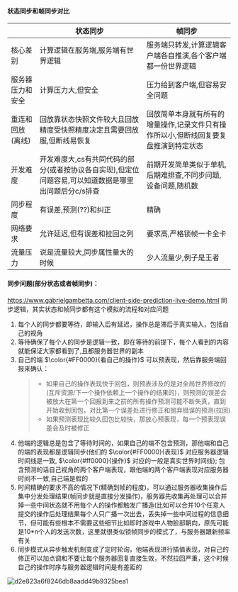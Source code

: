 #### 状态同步和帧同步对比


||状态同步|帧同步|
|---|---|---|
|核心差别|计算逻辑在服务端,服务端有世界逻辑|服务端只转发,计算逻辑客户端各自推演,各个客户端都一份世界逻辑|
|服务器压力和安全|计算压力大,但安全|压力给到客户端,但容易安全问题|
|重连和回放(离线)|回放靠状态快照文件较大且回放精度受快照精度决定且需要回放服,但断线易恢复|回放简单本身就有所有的增量操作,记录文件只有操作所以小,但断线回复要复盘推演到特定状态|
|开发难度|开发难度大,cs有共同代码的部分(或者按协议各自实现),但定位问题容易,可以知道数据是哪里出问题后分c/s排查|前期开发简单类似于单机,后期难排查,不同步问题,设备问题,随机数|
|同步程度|有误差,预测(??)和纠正|精确|
|网络要求|允许延迟,但有误差和拉回之列|要求高,严格锁帧一卡全卡|
|流量压力|说是流量较大,同步属性量大的时候|少人流量少,例子是王者|

#### 同步问题(部分状态或者帧同步)：  
https://www.gabrielgambetta.com/client-side-prediction-live-demo.html 同步逻辑，其实状态和帧同步都有这个模拟的流程和对应问题
1. 每个人的同步都要等待，即输入后有延迟，操作总是滞后于真实输入，包括自己的视角
2. 等待确保了每个人的同步是逻辑一致，即在等待的前提下，每个人看到的内容就能保证大家都看到了,且都服务器世界的副本
3. 自己的端 $\color{#FF0000}{看自己的操作}$ 可以预表现，然后靠服务端回报来确认：  
   > - 如果自己的操作表现快于回包，则预表涉及的是对全局世界修改的(互斥资源/下一个操作依赖上一个操作的结果的)，则预测的误差会被放大在第一个回报到来之前的所有操作预测可能不断失真，直到开始收到回包，对比第一个误差处进行修正和抛弃错误的预测(拉回)  
   > - 如果预测表现比较久回包比较快，那放心预表现，每一个预表现误差会及时被修正
4. 他端的逻辑总是包含了等待时间的，如果自己的端不包含预测，那他端和自己的端的表现都是逻辑同步(他们的 $\color{#FF0000}{表现}$ 对应服务器逻辑时间线是一致, $\color{#ff0000}{操作}$ 对应的一般是真实世界时间线);
   包含预测的话自己视角的两个客户端表现，跟他端的两个客户端表现对应服务器时间不一致,自己端是假的
5. 时间精确的要求不高的情况下(精确到帧的程度)，可以通过服务器收集操作后集中分发处理结果(帧同步就是直接分发操作)，服务器先收集再处理可以合并掉一些中间状态就不用每个人的操作都触发广播造(比如可以合并10个任意人提交的操作后处理结果每个人只广播一次出去，丢失掉一些中间过程的信息细节，但可能有些根本不需要这些细节比如即时游戏中人物脸部朝向，原先可能是10*n个人的发送次数，这里就很类似锁帧同步的模式了，与服务器跟新频率有关
6. 同步模式从异步触发机制变成了定时轮询，他端表现进行插值表现，对自己的修正可以加点调和不要让每个服务器回复直接生效，不然拉回严重，这个时候自己的操作时序与服务器逻辑时间是有差距的


![d2e823a6f8246db8aadd49b9325bea1](https://github.com/user-attachments/assets/098e1a4e-02f8-4153-b3b2-3230955888ef)

